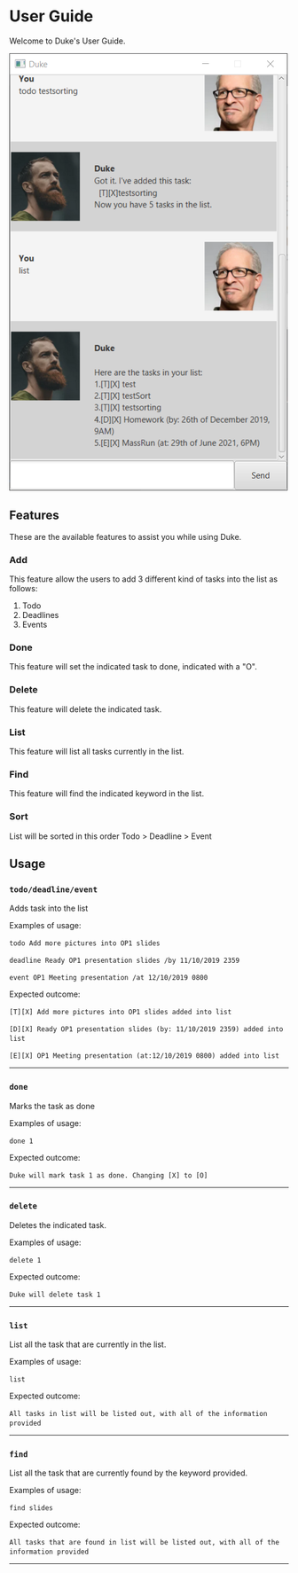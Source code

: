 # User Guide
Welcome to Duke's User Guide.

![Duke](Ui.png)

## Features 
These are the available features to assist you while using Duke. 

### Add
This feature allow the users to add 3 different kind of tasks into the list as follows:
1. Todo
2. Deadlines
3. Events

### Done
This feature will set the indicated task to done, indicated with a "O".

### Delete
This feature will delete the indicated task.

### List
This feature will list all tasks currently in the list.

### Find
This feature will find the indicated keyword in the list.

### Sort
List will be sorted in this order Todo > Deadline > Event

## Usage

### `todo/deadline/event`
Adds task into the list

Examples of usage:

`todo Add more pictures into OP1 slides`

`deadline Ready OP1 presentation slides /by 11/10/2019 2359`

`event OP1 Meeting presentation /at 12/10/2019 0800`


Expected outcome:

`[T][X] Add more pictures into OP1 slides added into list`

`[D][X] Ready OP1 presentation slides (by: 11/10/2019 2359) added into list`

`[E][X] OP1 Meeting presentation (at:12/10/2019 0800) added into list`

---

### `done`
Marks the task as done

Examples of usage:

`done 1`

Expected outcome:

`Duke will mark task 1 as done. Changing [X] to [O]`

---

### `delete`
Deletes the indicated task.

Examples of usage:

`delete 1`

Expected outcome:

`Duke will delete task 1`

---

### `list`
List all the task that are currently in the list.

Examples of usage:

`list`

Expected outcome:

`All tasks in list will be listed out, with all of the information provided`

---

### `find`
List all the task that are currently found by the keyword provided.

Examples of usage:

`find slides`

Expected outcome:

`All tasks that are found in list will be listed out, with all of the information provided`

---